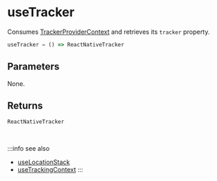 # useTracker

Consumes [TrackerProviderContext](/tracking/react-native/api-reference/common/providers/TrackerProviderContext.md) and retrieves its `tracker` property.

```ts
useTracker = () => ReactNativeTracker
```

## Parameters
None.

## Returns
`ReactNativeTracker`

<br />

:::info see also
- [useLocationStack](/tracking/react-native/api-reference/hooks/consumers/useLocationStack.md)
- [useTrackingContext](/tracking/react-native/api-reference/hooks/consumers/useTrackingContext.md)
:::
